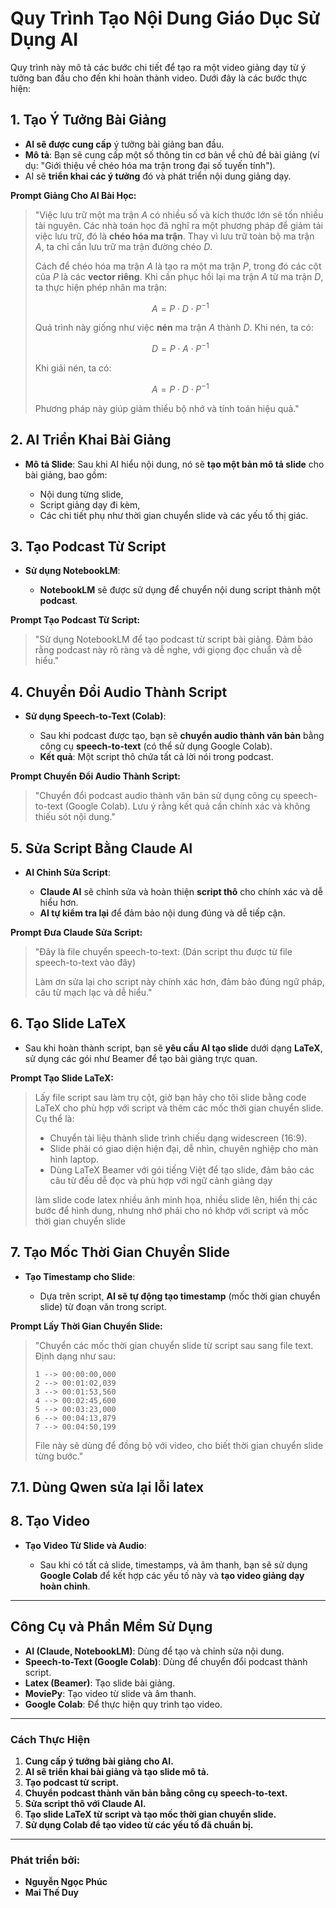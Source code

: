 
# Quy Trình Tạo Nội Dung Giáo Dục Sử Dụng AI

Quy trình này mô tả các bước chi tiết để tạo ra một video giảng dạy từ ý tưởng ban đầu cho đến khi hoàn thành video. Dưới đây là các bước thực hiện:

## **1. Tạo Ý Tưởng Bài Giảng**

* **AI sẽ được cung cấp** ý tưởng bài giảng ban đầu.
* **Mô tả**: Bạn sẽ cung cấp một số thông tin cơ bản về chủ đề bài giảng (ví dụ: "Giới thiệu về chéo hóa ma trận trong đại số tuyến tính").
* AI sẽ **triển khai các ý tưởng** đó và phát triển nội dung giảng dạy.

**Prompt Giảng Cho AI Bài Học:**

> "Việc lưu trữ một ma trận $A$ có nhiều số và kích thước lớn sẽ tốn nhiều tài nguyên. Các nhà toán học đã nghĩ ra một phương pháp để giảm tải việc lưu trữ, đó là **chéo hóa ma trận**. Thay vì lưu trữ toàn bộ ma trận $A$, ta chỉ cần lưu trữ ma trận đường chéo $D$.
>
> Cách để chéo hóa ma trận $A$ là tạo ra một ma trận $P$, trong đó các cột của $P$ là các **vector riêng**. Khi cần phục hồi lại ma trận $A$ từ ma trận $D$, ta thực hiện phép nhân ma trận:
>
> $$
> A = P \cdot D \cdot P^{-1}
> $$
>
> Quá trình này giống như việc **nén** ma trận $A$ thành $D$. Khi nén, ta có:
>
> $$
> D = P \cdot A \cdot P^{-1}
> $$
>
> Khi giải nén, ta có:
>
> $$
> A = P \cdot D \cdot P^{-1}
> $$
>
> Phương pháp này giúp giảm thiểu bộ nhớ và tính toán hiệu quả."

## **2. AI Triển Khai Bài Giảng**

* **Mô tả Slide**: Sau khi AI hiểu nội dung, nó sẽ **tạo một bản mô tả slide** cho bài giảng, bao gồm:

  * Nội dung từng slide,
  * Script giảng dạy đi kèm,
  * Các chi tiết phụ như thời gian chuyển slide và các yếu tố thị giác.

## **3. Tạo Podcast Từ Script**

* **Sử dụng NotebookLM**:

  * **NotebookLM** sẽ được sử dụng để chuyển nội dung script thành một **podcast**.

**Prompt Tạo Podcast Từ Script:**

> "Sử dụng NotebookLM để tạo podcast từ script bài giảng. Đảm bảo rằng podcast này rõ ràng và dễ nghe, với giọng đọc chuẩn và dễ hiểu."

## **4. Chuyển Đổi Audio Thành Script**

* **Sử dụng Speech-to-Text (Colab)**:

  * Sau khi podcast được tạo, bạn sẽ **chuyển audio thành văn bản** bằng công cụ **speech-to-text** (có thể sử dụng Google Colab).
  * **Kết quả**: Một script thô chứa tất cả lời nói trong podcast.

**Prompt Chuyển Đổi Audio Thành Script:**

> "Chuyển đổi podcast audio thành văn bản sử dụng công cụ speech-to-text (Google Colab). Lưu ý rằng kết quả cần chính xác và không thiếu sót nội dung."

## **5. Sửa Script Bằng Claude AI**

* **AI Chỉnh Sửa Script**:

  * **Claude AI** sẽ chỉnh sửa và hoàn thiện **script thô** cho chính xác và dễ hiểu hơn.
  * **AI tự kiểm tra lại** để đảm bảo nội dung đúng và dễ tiếp cận.

**Prompt Đưa Claude Sửa Script:**

> "Đây là file chuyển speech-to-text:
> (Dán script thu được từ file speech-to-text vào đây)
>
> Làm ơn sửa lại cho script này chính xác hơn, đảm bảo đúng ngữ pháp, câu từ mạch lạc và dễ hiểu."

## **6. Tạo Slide LaTeX**

* Sau khi hoàn thành script, bạn sẽ **yêu cầu AI tạo slide** dưới dạng **LaTeX**, sử dụng các gói như Beamer để tạo bài giảng trực quan.

**Prompt Tạo Slide LaTeX:**

>Lấy file script sau làm trụ cột, giờ bạn hãy cho tôi slide bằng code LaTeX cho phù hợp với script và thêm các mốc thời gian chuyển slide. Cụ thể là:
>* Chuyển tài liệu thành slide trình chiếu dạng widescreen (16:9).
>* Slide phải có giao diện hiện đại, dễ nhìn, chuyên nghiệp cho màn hình laptop.
>* Dùng LaTeX Beamer với gói tiếng Việt để tạo slide, đảm bảo các câu từ đều dễ đọc và phù hợp với ngữ cảnh giảng dạy
>
>làm slide code latex nhiều ảnh minh họa, nhiều slide lên, hiển thị các bước để hình dung, nhưng nhớ phải cho nó khớp với script và mốc thời gian chuyển slide

## **7. Tạo Mốc Thời Gian Chuyển Slide**

* **Tạo Timestamp cho Slide**:

  * Dựa trên script, **AI sẽ tự động tạo timestamp** (mốc thời gian chuyển slide) từ đoạn văn trong script.

**Prompt Lấy Thời Gian Chuyển Slide:**

> "Chuyển các mốc thời gian chuyển slide từ script sau sang file text. Định dạng như sau:
>
> ```
> 1 --> 00:00:00,000
> 2 --> 00:01:02,039
> 3 --> 00:01:53,560
> 4 --> 00:02:45,600
> 5 --> 00:03:23,000
> 6 --> 00:04:13,879
> 7 --> 00:04:50,199
> ```
>
> File này sẽ dùng để đồng bộ với video, cho biết thời gian chuyển slide từng bước."

## **7.1. Dùng Qwen sửa lại lỗi latex**

## **8. Tạo Video**

* **Tạo Video Từ Slide và Audio**:

  * Sau khi có tất cả slide, timestamps, và âm thanh, bạn sẽ sử dụng **Google Colab** để kết hợp các yếu tố này và **tạo video giảng dạy hoàn chỉnh**.

---

## **Công Cụ và Phần Mềm Sử Dụng**

* **AI (Claude, NotebookLM)**: Dùng để tạo và chỉnh sửa nội dung.
* **Speech-to-Text (Google Colab)**: Dùng để chuyển đổi podcast thành script.
* **Latex (Beamer)**: Tạo slide bài giảng.
* **MoviePy**: Tạo video từ slide và âm thanh.
* **Google Colab**: Để thực hiện quy trình tạo video.

---

### **Cách Thực Hiện**

1. **Cung cấp ý tưởng bài giảng cho AI.**
2. **AI sẽ triển khai bài giảng và tạo slide mô tả.**
3. **Tạo podcast từ script.**
4. **Chuyển podcast thành văn bản bằng công cụ speech-to-text.**
5. **Sửa script thô với Claude AI.**
6. **Tạo slide LaTeX từ script và tạo mốc thời gian chuyển slide.**
7. **Sử dụng Colab để tạo video từ các yếu tố đã chuẩn bị.**

---

### **Phát triển bởi:**

* **Nguyễn Ngọc Phúc**
* **Mai Thế Duy**
